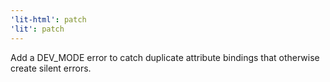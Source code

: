 ```yaml
---
'lit-html': patch
'lit': patch
---
```


Add a DEV_MODE error to catch duplicate attribute bindings that otherwise create silent errors.
